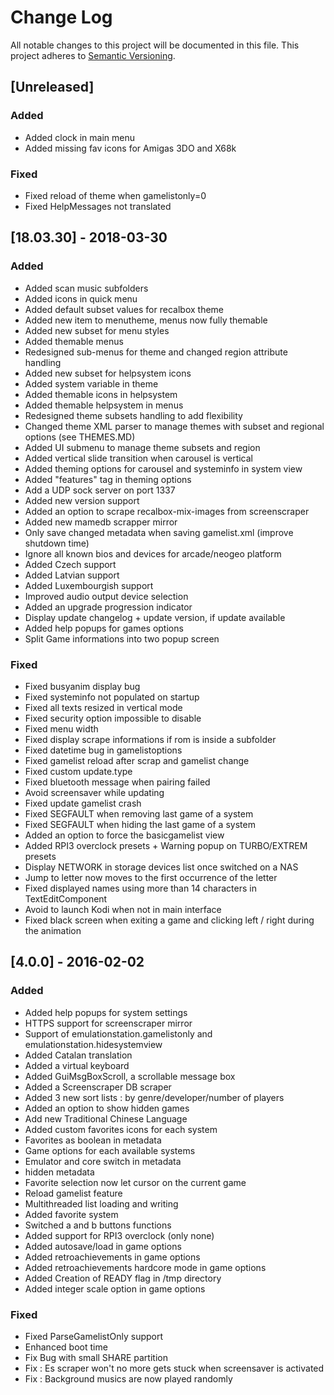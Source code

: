 # Change Log
All notable changes to this project will be documented in this file.
This project adheres to [Semantic Versioning](http://semver.org/).

## [Unreleased]
### Added
- Added clock in main menu
- Added missing fav icons for Amigas 3DO and X68k
### Fixed
- Fixed reload of theme when gamelistonly=0
- Fixed HelpMessages not translated

## [18.03.30] - 2018-03-30
### Added
- Added scan music subfolders
- Added icons in quick menu
- Added default subset values for recalbox theme
- Added new item to menutheme, menus now fully themable 
- Added new subset for menu styles
- Added themable menus
- Redesigned sub-menus for theme and changed region attribute handling
- Added new subset for helpsystem icons
- Added system variable in theme
- Added themable icons in helpsystem
- Added themable helpsystem in menus
- Redesigned theme subsets handling to add flexibility
- Changed theme XML parser to manage themes with subset and regional options (see THEMES.MD)
- Added UI submenu to manage theme subsets and region
- Added vertical slide transition when carousel is vertical
- Added theming options for carousel and systeminfo in system view
- Added "features" tag in theming options
- Add a UDP sock server on port 1337
- Added new version support
- Added an option to scrape recalbox-mix-images from screenscraper
- Added new mamedb scrapper mirror
- Only save changed metadata when saving gamelist.xml (improve shutdown time)
- Ignore all known bios and devices for arcade/neogeo platform
- Added Czech support
- Added Latvian support
- Added Luxembourgish support
- Improved audio output device selection
- Added an upgrade progression indicator
- Display update changelog + update version, if update available
- Added help popups for games options
- Split Game informations into two popup screen
### Fixed
- Fixed busyanim display bug
- Fixed systeminfo not populated on startup
- Fixed all texts resized in vertical mode
- Fixed security option impossible to disable
- Fixed menu width
- Fixed display scrape informations if rom is inside a subfolder
- Fixed datetime bug in gamelistoptions
- Fixed gamelist reload after scrap and gamelist change
- Fixed custom update.type
- Fixed bluetooth message when pairing failed
- Avoid screensaver while updating
- Fixed update gamelist crash
- Fixed SEGFAULT when removing last game of a system
- Fixed SEGFAULT when hiding the last game of a system
- Added an option to force the basicgamelist view
- Added RPI3 overclock presets + Warning popup on TURBO/EXTREM presets
- Display NETWORK in storage devices list once switched on a NAS
- Jump to letter now moves to the first occurrence of the letter
- Fixed displayed names using more than 14 characters in TextEditComponent
- Avoid to launch Kodi when not in main interface
- Fixed black screen when exiting a game and clicking left / right during the animation

## [4.0.0] - 2016-02-02
### Added
- Added help popups for system settings
- HTTPS support for screenscraper mirror
- Support of emulationstation.gamelistonly and emulationstation.hidesystemview
- Added Catalan translation
- Added a virtual keyboard
- Added GuiMsgBoxScroll, a scrollable message box
- Added a Screenscraper DB scraper
- Added 3 new sort lists : by genre/developer/number of players
- Added an option to show hidden games
- Add new Traditional Chinese Language
- Added custom favorites icons for each system
- Favorites as boolean in metadata
- Game options for each available systems
- Emulator and core switch in metadata
- hidden metadata
- Favorite selection now let cursor on the current game
- Reload gamelist feature
- Multithreaded list loading and writing
- Added favorite system
- Switched a and b buttons functions
- Added support for RPI3 overclock (only none)
- Added autosave/load in game options
- Added retroachievements in game options
- Added retroachievements hardcore mode in game options
- Added Creation of READY flag in /tmp directory
- Added integer scale option in game options

### Fixed
- Fixed ParseGamelistOnly support
- Enhanced boot time
- Fix Bug with small SHARE partition
- Fix : Es scraper won't no more gets stuck when screensaver is activated
- Fix : Background musics are now played randomly
